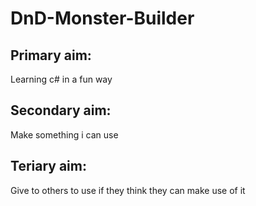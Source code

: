 # DnD-Monster-Builder

## Primary aim: 

Learning c# in a fun way

## Secondary aim: 

Make something i can use 

## Teriary aim: 

Give to others to use if they think they can make use of it
